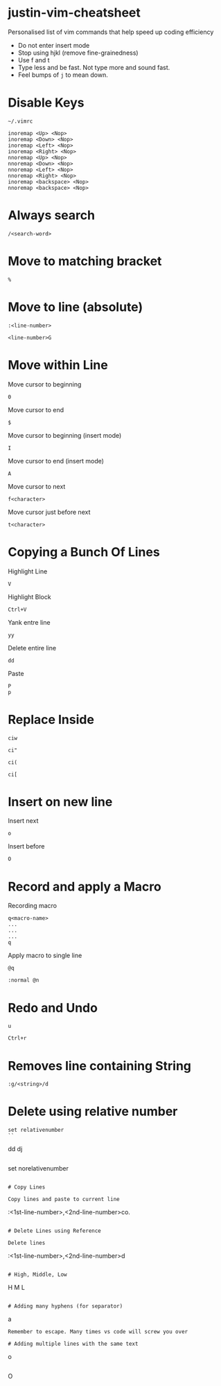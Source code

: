 # justin-vim-cheatsheet
Personalised list of vim commands that help speed up coding efficiency

- Do not enter insert mode
- Stop using hjkl (remove fine-grainedness)
- Use f and t 
- Type less and be fast. Not type more and sound fast.
- Feel bumps of `j` to mean down. 

# Disable Keys

`~/.vimrc`

```
inoremap <Up> <Nop> 
inoremap <Down> <Nop>
inoremap <Left> <Nop>
inoremap <Right> <Nop>
nnoremap <Up> <Nop>
nnoremap <Down> <Nop>
nnoremap <Left> <Nop>
nnoremap <Right> <Nop>
inoremap <backspace> <Nop>
nnoremap <backspace> <Nop>
```

# Always search 

```
/<search-word>
```

# Move to matching bracket

```
%
```

# Move to line (absolute)

```
:<line-number>
```

```
<line-number>G
```

# Move within Line

Move cursor to beginning
```
0
```
Move cursor to end
```
$
```
Move cursor to beginning (insert mode)
```
I
```
Move cursor to end (insert mode)
```
A
```
Move cursor to next <character>
```
f<character>
```

Move cursor just before next <character>
```
t<character>
```
# Copying a Bunch Of Lines

Highlight Line
```
V
```

Highlight Block
```
Ctrl+V
```

Yank entre line
```
yy
```

Delete entire line
```
dd
```

Paste
```
P
p
```


# Replace Inside

```
ciw
```

```
ci"
```

```
ci(
```

```
ci[
```

# Insert on new line

Insert next 
```
o
```

Insert before
```
O
```

# Record and apply a Macro


Recording macro
```
q<macro-name>
...
...
...
q
```

Apply macro to single line
```
@q
```

```
:normal @n
```

# Redo and Undo

```
u
```

```
Ctrl+r
```

# Removes line containing String

```
:g/<string>/d
```

# Delete using relative number

```
set relativenumber
``

```
<number-of-lines>dd
d<number-of-lines>j
```

```
set norelativenumber
```

# Copy Lines 

Copy lines and paste to current line
```
:<1st-line-number>,<2nd-line-number>co.
```

# Delete Lines using Reference

Delete lines
```
:<1st-line-number>,<2nd-line-number>d
```

# High, Middle, Low

```
H
M
L
```

# Adding many hyphens (for separator)

```
<no-hyphhes>a<Esc>
```
Remember to escape. Many times vs code will screw you over

# Adding multiple lines with the same text 

```
<no-of-lines>o 
```

```
<no-of-lines>O
```



